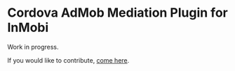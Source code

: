 # Cordova AdMob Mediation Plugin for InMobi

Work in progress.

If you would like to contribute, [come here](https://github.com/rehy/cordova-admob-mediation).
